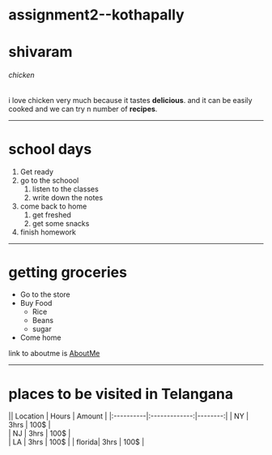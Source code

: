 # assignment2--kothapally
# shivaram
###### chicken
i love chicken very much because it tastes **delicious**.
and it can be easily cooked and we can try n number of **recipes**.

******

# school days
1. Get ready
2. go to the schoool
    1. listen to the classes
    2. write down the notes
3. come back to home
    1. get freshed 
    2. get some snacks
4. finish homework

*******

# getting groceries

* Go to the store
* Buy Food
  * Rice
  * Beans
  * sugar
* Come home     

link to aboutme is [AboutMe](https://github.com/shivaramkothapally/assignment2--kothapally/blob/main/AboutMe.md)

******
# places to be visited in Telangana

|| Location  |      Hours    |  Amount |
|:----------|:-------------:|--------:|
|   NY |   3hrs        |  100$   |   
|   NJ |   3hrs        |  100$   |   
|  LA |   3hrs        |  100$   |
| florida|    3hrs        | 100$    |
